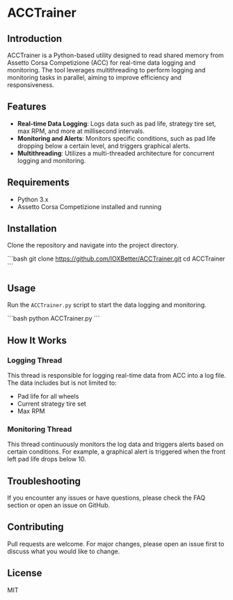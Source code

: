 
# ACCTrainer

## Introduction

ACCTrainer is a Python-based utility designed to read shared memory from Assetto Corsa Competizione (ACC) for real-time data logging and monitoring. The tool leverages multithreading to perform logging and monitoring tasks in parallel, aiming to improve efficiency and responsiveness.

## Features

- **Real-time Data Logging**: Logs data such as pad life, strategy tire set, max RPM, and more at millisecond intervals.
- **Monitoring and Alerts**: Monitors specific conditions, such as pad life dropping below a certain level, and triggers graphical alerts.
- **Multithreading**: Utilizes a multi-threaded architecture for concurrent logging and monitoring.

## Requirements

- Python 3.x
- Assetto Corsa Competizione installed and running

## Installation

Clone the repository and navigate into the project directory.

\```bash
git clone https://github.com/lOXBetter/ACCTrainer.git
cd ACCTrainer
\```

## Usage

Run the `ACCTrainer.py` script to start the data logging and monitoring.

\```bash
python ACCTrainer.py
\```

## How It Works

### Logging Thread

This thread is responsible for logging real-time data from ACC into a log file. The data includes but is not limited to:

- Pad life for all wheels
- Current strategy tire set
- Max RPM

### Monitoring Thread

This thread continuously monitors the log data and triggers alerts based on certain conditions. For example, a graphical alert is triggered when the front left pad life drops below 10.

## Troubleshooting

If you encounter any issues or have questions, please check the FAQ section or open an issue on GitHub.

## Contributing

Pull requests are welcome. For major changes, please open an issue first to discuss what you would like to change.

## License

MIT
